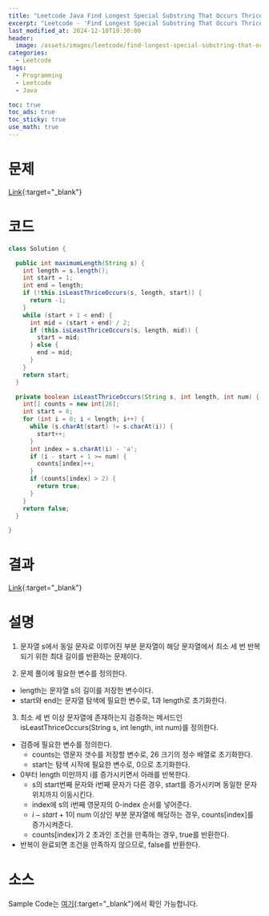 ```yaml
---
title: "Leetcode Java Find Longest Special Substring That Occurs Thrice I"
excerpt: "Leetcode - 'Find Longest Special Substring That Occurs Thrice I' 문제 Java 풀이"
last_modified_at: 2024-12-10T19:30:00
header:
  image: /assets/images/leetcode/find-longest-special-substring-that-occurs-thrice-i.png
categories:
  - Leetcode
tags:
  - Programming
  - Leetcode
  - Java

toc: true
toc_ads: true
toc_sticky: true
use_math: true
---
```

# 문제
[Link](https://leetcode.com/problems/find-longest-special-substring-that-occurs-thrice-i/){:target="_blank"}

# 코드
```java
class Solution {

  public int maximumLength(String s) {
    int length = s.length();
    int start = 1;
    int end = length;
    if (!this.isLeastThriceOccurs(s, length, start)) {
      return -1;
    }
    while (start + 1 < end) {
      int mid = (start + end) / 2;
      if (this.isLeastThriceOccurs(s, length, mid)) {
        start = mid;
      } else {
        end = mid;
      }
    }
    return start;
  }

  private boolean isLeastThriceOccurs(String s, int length, int num) {
    int[] counts = new int[26];
    int start = 0;
    for (int i = 0; i < length; i++) {
      while (s.charAt(start) != s.charAt(i)) {
        start++;
      }
      int index = s.charAt(i) - 'a';
      if (i - start + 1 >= num) {
        counts[index]++;
      }
      if (counts[index] > 2) {
        return true;
      }
    }
    return false;
  }

}
```

# 결과
[Link](https://leetcode.com/problems/find-longest-special-substring-that-occurs-thrice-i/submissions/1475156615/){:target="_blank"}

# 설명
1. 문자열 s에서 동일 문자로 이루어진 부분 문자열이 해당 문자열에서 최소 세 번 반복되기 위한 최대 길이를 반환하는 문제이다.

2. 문제 풀이에 필요한 변수를 정의한다.
- length는 문자열 s의 길이를 저장한 변수이다.
- start와 end는 문자열 탐색에 필요한 변수로, 1과 length로 초기화한다.

3. 최소 세 번 이상 문자열에 존재하는지 검증하는 메서드인 isLeastThriceOccurs(String s, int length, int num)를 정의한다.
- 검증에 필요한 변수를 정의한다.
  - counts는 영문자 갯수를 저장할 변수로, 26 크기의 정수 배열로 초기화한다.
  - start는 탐색 시작에 필요한 변수로, 0으로 초기화한다.
- 0부터 length 미만까지 i를 증가시키면서 아래를 반복한다.
  - s의 start번째 문자와 i번째 문자가 다른 경우, start를 증가시키며 동일한 문자 위치까지 이동시킨다.
  - index에 s의 i번째 영문자의 0-index 순서를 넣어준다.
  - $i - start + 1$이 num 이상인 부분 문자열에 해당하는 경우, counts[index]를 증가시켜준다.
  - counts[index]가 2 초과인 조건을 만족하는 경우, true를 반환한다.
- 반복이 완료되면 조건을 만족하지 않으므로, false를 반환한다.

# 소스
Sample Code는 [여기](https://github.com/GracefulSoul/leetcode/blob/master/src/main/java/gracefulsoul/problems/FindLongestSpecialSubstringThatOccursThriceI.java){:target="_blank"}에서 확인 가능합니다.
